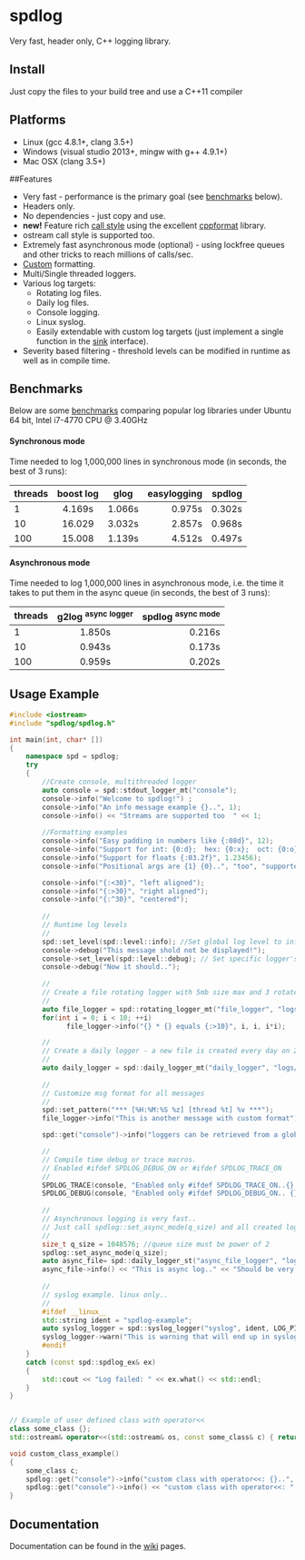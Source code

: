 # spdlog

Very fast, header only, C++ logging library.

## Install
Just copy the files to your build tree and use a C++11 compiler

## Platforms
 * Linux (gcc 4.8.1+, clang 3.5+)
 * Windows (visual studio 2013+, mingw with g++ 4.9.1+)
 * Mac OSX (clang 3.5+)
 
##Features
* Very fast - performance is the primary goal (see [benchmarks](#benchmarks) below).
* Headers only.
* No dependencies - just copy and use.
* **new!** Feature rich [call style](#usage-example) using the excellent [cppformat](http://cppformat.github.io/) library.
* ostream call style is supported too.
* Extremely fast asynchronous mode (optional) - using lockfree queues and other tricks to reach millions of calls/sec.
* [Custom](https://github.com/gabime/spdlog/wiki/Custom-formatting) formatting.
* Multi/Single threaded loggers.
* Various log targets:
    * Rotating log files.
    * Daily log files.
    * Console logging.
    * Linux syslog.
    * Easily extendable with custom log targets  (just implement a single function in the [sink](include/spdlog/sinks/sink.h) interface).
* Severity based filtering - threshold levels can be modified in runtime as well as in compile time.



## Benchmarks

Below are some [benchmarks](bench) comparing popular log libraries under Ubuntu 64 bit, Intel i7-4770 CPU @ 3.40GHz 

#### Synchronous mode
Time needed to log 1,000,000 lines in synchronous mode (in seconds, the best of 3 runs):

|threads|boost log|glog   |easylogging |spdlog|
|-------|:-------:|:-----:|----------:|------:|
|1|       4.169s  |1.066s |0.975s     |0.302s|
|10|     16.029   |3.032s |2.857s     |0.968s|
|100|     15.008  |1.139s |4.512s     |0.497s|


#### Asynchronous mode 
Time needed to log 1,000,000 lines in asynchronous mode, i.e. the time it takes to put them in the async queue (in seconds, the best of 3 runs):

|threads|g2log <sup>async logger</sup>   |spdlog <sup>async mode</sup>|
|:-------|:-----:|-------------------------:|
|1|       1.850s |0.216s |
|10|      0.943s  |0.173s|
|100|      0.959s |0.202s|




## Usage Example
```c++
#include <iostream>
#include "spdlog/spdlog.h"

int main(int, char* [])
{
    namespace spd = spdlog;
    try
    {
        //Create console, multithreaded logger
        auto console = spd::stdout_logger_mt("console");
        console->info("Welcome to spdlog!") ;
        console->info("An info message example {}..", 1);
        console->info() << "Streams are supported too  " << 1;
	
        //Formatting examples
        console->info("Easy padding in numbers like {:08d}", 12);
        console->info("Support for int: {0:d};  hex: {0:x};  oct: {0:o}; bin: {0:b}", 42);
        console->info("Support for floats {:03.2f}", 1.23456);
        console->info("Positional args are {1} {0}..", "too", "supported");

        console->info("{:<30}", "left aligned");
        console->info("{:>30}", "right aligned");
        console->info("{:^30}", "centered");
        
        //
        // Runtime log levels
        //
        spd::set_level(spd::level::info); //Set global log level to info
        console->debug("This message shold not be displayed!");
        console->set_level(spd::level::debug); // Set specific logger's log level
        console->debug("Now it should..");
  
        //
        // Create a file rotating logger with 5mb size max and 3 rotated files
        //
        auto file_logger = spd::rotating_logger_mt("file_logger", "logs/mylogfile", 1048576 * 5, 3);
        for(int i = 0; i < 10; ++i)
		      file_logger->info("{} * {} equals {:>10}", i, i, i*i);

        //
        // Create a daily logger - a new file is created every day on 2:30am
        //
        auto daily_logger = spd::daily_logger_mt("daily_logger", "logs/daily", 2, 30);
        
        // 
        // Customize msg format for all messages
        //
        spd::set_pattern("*** [%H:%M:%S %z] [thread %t] %v ***");
        file_logger->info("This is another message with custom format");

        spd::get("console")->info("loggers can be retrieved from a global registry using the spdlog::get(logger_name) function");

        //
        // Compile time debug or trace macros.
        // Enabled #ifdef SPDLOG_DEBUG_ON or #ifdef SPDLOG_TRACE_ON
        //
        SPDLOG_TRACE(console, "Enabled only #ifdef SPDLOG_TRACE_ON..{} ,{}", 1, 3.23);
        SPDLOG_DEBUG(console, "Enabled only #ifdef SPDLOG_DEBUG_ON.. {} ,{}", 1, 3.23);
        
        //
        // Asynchronous logging is very fast..
        // Just call spdlog::set_async_mode(q_size) and all created loggers from now on will be asynchronous..
        //
        size_t q_size = 1048576; //queue size must be power of 2
        spdlog::set_async_mode(q_size);
        auto async_file= spd::daily_logger_st("async_file_logger", "logs/async_log.txt");
        async_file->info() << "This is async log.." << "Should be very fast!";
          
        //      
        // syslog example. linux only..
        //
        #ifdef __linux__
        std::string ident = "spdlog-example";
        auto syslog_logger = spd::syslog_logger("syslog", ident, LOG_PID);
        syslog_logger->warn("This is warning that will end up in syslog. This is Linux only!");       
        #endif
    }
    catch (const spd::spdlog_ex& ex)
    {
        std::cout << "Log failed: " << ex.what() << std::endl;
    }
}


// Example of user defined class with operator<<
class some_class {};
std::ostream& operator<<(std::ostream& os, const some_class& c) { return os << "some_class"; }

void custom_class_example()
{
    some_class c;
    spdlog::get("console")->info("custom class with operator<<: {}..", c);
    spdlog::get("console")->info() << "custom class with operator<<: " << c << "..";
}
```

## Documentation
Documentation can be found in the [wiki](https://github.com/gabime/spdlog/wiki/1.-QuickStart) pages.


